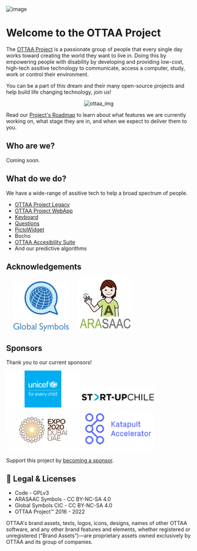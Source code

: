 ![image](https://ottaaproject.com/img/ottaa-project.svg)

# Welcome to the OTTAA Project #

The [OTTAA Project](https://www.ottaaproject.com/) is a passionate group of people that every single day works toward creating the world they want to live in. Doing this by empowering people with disability by developing and providing low-cost, high-tech assitive technology to communicate, access a computer, study, work or control their environment. 

You can be a part of this dream and their many open-source projects and help build life changing technology, join us!

<p align="center">
<img src="/public/images/ottaa_project/ARG_VENTURE_OTTAA%20(1%20of%201)-36.jpg" alt="ottaa_img" width="400"/>
</p>

Read our [Project's Roadmap](https://github.com/orgs/OTTAA-Project/projects/4/views/1) to learn about what features we are currently working on, what stage they are in, and when we expect to deliver them to you. 

## Who are we?
Coming soon.

## What do we do?
We have a wide-range of assitive tech to help a broad spectrum of people. 

  - [OTTAA Project Legacy](https://github.com/OTTAA-Project/OTTAAProject)
  - [OTTAA Project WebApp](https://github.com/OTTAA-Project/ottaa_project_flutter)
  - [Keyboard](https://github.com/OTTAA-Project/Keyboard)
  - [Questions](https://github.com/OTTAA-Project/Questions)
  - [PictoWidget](https://github.com/OTTAA-Project/PictoWidget)
  - Bocho
  - [OTTAA Accesibility Suite](https://certification.oshwa.org/cl000004.html)
  - And our predictive algorithms


## Acknowledgements

<p float="left">
 <a href="https://globalsymbols.com/"><img src="/public/images/global_symbols.png" width="150" hspace="20"></a>
 <a href="http://arasaac.org/"><img src="/public/images/tools_libraries/ARASAAC_titulo.png" width="150"></a>
</p>

## Sponsors

Thank you to our current sponsors!

<p float="left">
 <a href="https://www.unicef.org/"><img src="/public/images/sponsors/UNICEF_logo_2016.png" width="200"></a>
 <a href="https://startupchile.org/en/"><img src="/public/images/sponsors/startup_chile.jpg" width="200"></a>
 <a href="https://www.expo2020dubai.com/en"><img src="/public/images/sponsors/EXPO_2020_Dubai_logo.png" width="200" width="200"></a>
 <a href="https://katapult.vc/startups/accelerators/"><img src="/public/images/sponsors/katapult_accelerator.png" width="200"></a>
</p>

Support this project by [becoming a sponsor](https://www.ottaaproject.com/support-ottaa-project.php).

## :memo: Legal & Licenses

* Code - GPLv3
* ARASAAC Symbols - CC BY-NC-SA 4.0
* Global Symbols CIC - CC BY-NC-SA 4.0
* OTTAA Project™ 2016 - 2022

OTTAA's brand assets, texts, logos, icons, designs, names of other OTTAA software, and any other brand features and elements, whether registered or unregistered (“Brand Assets”)—are proprietary assets owned exclusively by OTTAA and its group of companies.



